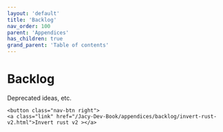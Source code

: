 ```yaml
---
layout: 'default'
title: 'Backlog'
nav_order: 100
parent: 'Appendices'
has_children: true
grand_parent: 'Table of contents'
---
```


# Backlog

Deprecated ideas, etc.
<div class="nav-btn-block">
    
    <button class="nav-btn right">
    <a class="link" href="/Jacy-Dev-Book/appendices/backlog/invert-rust-v2.html">Invert rust v2 ></a>
</button>

</div>

